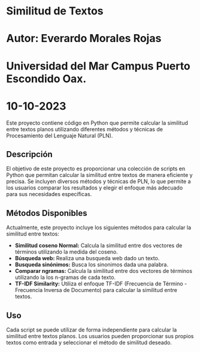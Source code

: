 # Similitud de Textos
# Autor: Everardo Morales Rojas
# Universidad del Mar Campus Puerto Escondido Oax.
# 10-10-2023

Este proyecto contiene código en Python que permite calcular la similitud entre textos planos utilizando diferentes métodos y técnicas de Procesamiento del Lenguaje Natural (PLN).

## Descripción

El objetivo de este proyecto es proporcionar una colección de scripts en Python que permitan calcular la similitud entre textos de manera eficiente y precisa. Se incluyen diversos métodos y técnicas de PLN, lo que permite a los usuarios comparar los resultados y elegir el enfoque más adecuado para sus necesidades específicas.

## Métodos Disponibles

Actualmente, este proyecto incluye los siguientes métodos para calcular la similitud entre textos:

- **Similitud coseno Normal:** Calcula la similitud entre dos vectores de términos utilizando la medida del coseno.
- **Búsqueda web:** Realiza una busqueda web dado un texto.
- **Busqueda sinónimos:** Busca los sinonimos dada una palabra.
- **Comparar ngramas:** Calcula la similitud entre dos vectores de términos utilizando la los n-gramas de cada texto.
- **TF-IDF Similarity:** Utiliza el enfoque TF-IDF (Frecuencia de Término - Frecuencia Inversa de Documento) para calcular la similitud entre textos.



## Uso

Cada script se puede utilizar de forma independiente para calcular la similitud entre textos planos. Los usuarios pueden proporcionar sus propios textos como entrada y seleccionar el método de similitud deseado.



